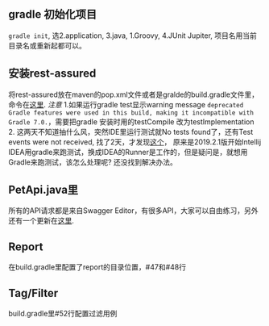 ## gradle 初始化项目
```gradle init```, 选2.application, 3.java, 1.Groovy, 4.JUnit Jupiter, 项目名用当前目录名或重新起都可以。 

## 安装rest-assured
将rest-assured放在maven的pop.xml文件或者是gralde的build.gradle文件里，命令在[这里](https://mvnrepository.com/artifact/io.rest-assured/rest-assured/4.3.0).
*注意* 
1.如果运行gradle test显示warning message
```deprecated Gradle features were used in this build, making it incompatible with Gradle 7.0.```，需要把gradle 安装时用的testCompile 改为testImplementation
2. 这两天不知道抽什么风，突然IDE里运行测试就No tests found了，还有Test events were not received, 找了2天，才发现[这个](https://www.timbotetsu.com/blog/intellij-idea-unit-test-test-events-were-not-received/)，
原来是2019.2.1版开始Intellij IDEA用gradle来跑测试，换成IDEA的Runner是工作的，但是疑问是，就想用Gradle来跑测试，该怎么处理呢? 还没找到解决办法。

## PetApi.java里
所有的API请求都是来自Swagger Editor，有很多API，大家可以自由练习，另外还有一个更新在[这里](https://www.cnblogs.com/arhatJing/p/13156411.html).

## Report
在build.gradle里配置了report的目录位置，#47和#48行

## Tag/Filter
build.gradle里#52行配置过滤用例